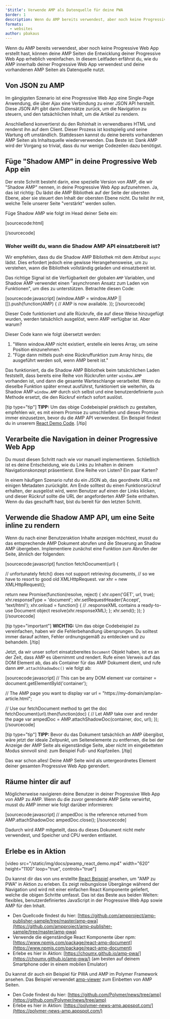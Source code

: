 ```yaml
---
'$title': Verwende AMP als Datenquelle für deine PWA
$order: 1
description: Wenn du AMP bereits verwendest, aber noch keine Progressive Web App erstellt hast, können deine AMP Seiten die Entwicklung deiner Progressive Web App erheblich vereinfachen.
formats:
  - websites
author: pbakaus
---
```


Wenn du AMP bereits verwendest, aber noch keine Progressive Web App erstellt hast, können deine AMP Seiten die Entwicklung deiner Progressive Web App erheblich vereinfachen. In diesem Leitfaden erfährst du, wie du AMP innerhalb deiner Progressive Web App verwendest und deine vorhandenen AMP Seiten als Datenquelle nutzt.

## Von JSON zu AMP

Im gängigsten Szenario ist eine Progressive Web App eine Single-Page Anwendung, die über Ajax eine Verbindung zu einer JSON API herstellt. Diese JSON API gibt dann Datensätze zurück, um die Navigation zu steuern, und den tatsächlichen Inhalt, um die Artikel zu rendern.

Anschließend konvertierst du den Rohinhalt in verwendbares HTML und renderst ihn auf dem Client. Dieser Prozess ist kostspielig und seine Wartung oft umständlich. Stattdessen kannst du deine bereits vorhandenen AMP Seiten als Inhaltsquelle wiederverwenden. Das Beste ist: Dank AMP wird der Vorgang so trivial, dass du nur wenige Codezeilen dazu benötigst.

## Füge "Shadow AMP" in deine Progressive Web App ein

Der erste Schritt besteht darin, eine spezielle Version von AMP, die wir "Shadow AMP" nennen, in deine Progressive Web App aufzunehmen. Ja, das ist richtig: Du lädst die AMP Bibliothek auf der Seite der obersten Ebene, aber sie steuert den Inhalt der obersten Ebene nicht. Du teilst ihr mit, welche Teile unserer Seite "verstärkt" werden sollen.

Füge Shadow AMP wie folgt im Head deiner Seite ein:

[sourcecode:html]

<!-- Asynchronously load the AMP-with-Shadow-DOM runtime library. -->
<script async src="https://ampjs.org/shadow-v0.js"></script>

[/sourcecode]

### Woher weißt du, wann die Shadow AMP API einsatzbereit ist?

Wir empfehlen, dass du die Shadow AMP Bibliothek mit dem Attribut `async` lädst. Dies erfordert jedoch eine gewisse Herangehensweise, um zu verstehen, wann die Bibliothek vollständig geladen und einsatzbereit ist.

Das richtige Signal ist die Verfügbarkeit der globalen <code>AMP</code> Variablen, und Shadow AMP verwendet einen "<a>asynchronen Ansatz zum Laden von Funktionen</a>", um dies zu unterstützen. Betrachte diesen Code:

[sourcecode:javascript]
(window.AMP = window.AMP || []).push(function(AMP) {
// AMP is now available.
});
[/sourcecode]

Dieser Code funktioniert und alle Rückrufe, die auf diese Weise hinzugefügt wurden, werden tatsächlich ausgelöst, wenn AMP verfügbar ist. Aber warum?

Dieser Code kann wie folgt übersetzt werden:

1. "Wenn window.AMP nicht existiert, erstelle ein leeres Array, um seine Position einzunehmen."
2. "Füge dann mittels push eine Rückruffunktion zum Array hinzu, die ausgeführt werden soll, wenn AMP bereit ist."

Das funktioniert, da die Shadow AMP Bibliothek beim tatsächlichen Laden feststellt, dass bereits eine Reihe von Rückrufen unter <code>window.AMP</code> vorhanden ist, und dann die gesamte Warteschlange verarbeitet. Wenn du dieselbe Funktion später erneut ausführst, funktioniert sie weiterhin, da Shadow AMP <code>window.AMP</code> durch sich selbst und eine benutzerdefinierte <code>push</code> Methode ersetzt, die den Rückruf einfach sofort auslöst.

[tip type="tip"] **TIPP:** Um das obige Codebeispiel praktisch zu gestalten, empfehlen wir, es mit einem Promise zu umschließen und dieses Promise immer einzusetzen, bevor du die AMP API verwendest. Ein Beispiel findest du in unserem [React Demo Code](https://github.com/ampproject/amp-publisher-sample/blob/master/amp-pwa/src/components/amp-document/amp-document.js#L20). [/tip]

## Verarbeite die Navigation in deiner Progressive Web App

Du musst diesen Schritt nach wie vor manuell implementieren. Schließlich ist es deine Entscheidung, wie du Links zu Inhalten in deinem Navigationskonzept präsentierst. Eine Reihe von Listen? Ein paar Karten?

In einem häufigen Szenario rufst du ein JSON ab, das geordnete URLs mit einigen Metadaten zurückgibt. Am Ende solltest du einen Funktionsrückruf erhalten, der ausgelöst wird, wenn Benutzer auf einen der Links klicken, und dieser Rückruf sollte die URL der angeforderten AMP Seite enthalten. Wenn du das geschafft hast, bist du bereit für den letzten Schritt.

## Verwende die Shadow AMP API, um eine Seite inline zu rendern

Wenn du nach einer Benutzeraktion Inhalte anzeigen möchtest, musst du das entsprechende AMP Dokument abrufen und die Steuerung an Shadow AMP übergeben. Implementiere zunächst eine Funktion zum Abrufen der Seite, ähnlich der folgenden:

[sourcecode:javascript]
function fetchDocument(url) {

// unfortunately fetch() does not support retrieving documents,
// so we have to resort to good old XMLHttpRequest.
var xhr = new XMLHttpRequest();

return new Promise(function(resolve, reject) {
xhr.open('GET', url, true);
xhr.responseType = 'document';
xhr.setRequestHeader('Accept', 'text/html');
xhr.onload = function() {
// .responseXML contains a ready-to-use Document object
resolve(xhr.responseXML);
};
xhr.send();
});
}
[/sourcecode]

[tip type="important"] **WICHTIG:** Um das obige Codebeispiel zu vereinfachen, haben wir die Fehlerbehandlung übersprungen. Du solltest immer darauf achten, Fehler ordnungsgemäß zu entdecken und zu behandeln. [/tip]

Jetzt, da wir unser sofort einsatzbereites <code>Document</code> Objekt haben, ist es an der Zeit, dass AMP es übernimmt und rendert. Rufe einen Verweis auf das DOM Element ab, das als Container für das AMP Dokument dient, und rufe dann <code>AMP.attachShadowDoc()</code> wie folgt ab:

[sourcecode:javascript]
// This can be any DOM element
var container = document.getElementById('container');

// The AMP page you want to display
var url = "https://my-domain/amp/an-article.html";

// Use our fetchDocument method to get the doc
fetchDocument(url).then(function(doc) {
// Let AMP take over and render the page
var ampedDoc = AMP.attachShadowDoc(container, doc, url);
});
[/sourcecode]

[tip type="tip"] **TIPP:** Bevor du das Dokument tatsächlich an AMP übergibst, wäre jetzt der ideale Zeitpunkt, um Seitenelemente zu entfernen, die bei der Anzeige der AMP Seite als eigenständige Seite, aber nicht im eingebetteten Modus sinnvoll sind: zum Beispiel Fuß- und Kopfzeilen. [/tip]

Das war schon alles! Deine AMP Seite wird als untergeordnetes Element deiner gesamten Progressive Web App gerendert.

## Räume hinter dir auf

Möglicherweise navigieren deine Benutzer in deiner Progressive Web App von AMP zu AMP. Wenn du die zuvor gerenderte AMP Seite verwirfst, musst du AMP immer wie folgt darüber informieren:

[sourcecode:javascript]
// ampedDoc is the reference returned from AMP.attachShadowDoc
ampedDoc.close();
[/sourcecode]

Dadurch wird AMP mitgeteilt, dass du dieses Dokument nicht mehr verwendest, und Speicher und CPU werden entlastet.

## Erlebe es in Aktion

[video src="/static/img/docs/pwamp_react_demo.mp4" width="620" height="1100" loop="true", controls="true"]

Du kannst dir das von uns erstellte [React Beispiel](https://github.com/ampproject/amp-publisher-sample/tree/master/amp-pwa) ansehen, um "AMP zu PWA" in Aktion zu erleben. Es zeigt reibungslose Übergänge während der Navigation und wird mit einer einfachen React Komponente geliefert, welche die obigen Schritte umfasst. Das ist das Beste aus beiden Welten: flexibles, benutzerdefiniertes JavaScript in der Progressive Web App sowie AMP für den Inhalt.

- Den Quellcode findest du hier: [https://github.com/ampproject/amp-publisher-sample/tree/master/amp-pwa](https://github.com/ampproject/amp-publisher-sample/tree/master/amp-pwa)
- Verwende die eigenständige React Komponente über npm: [https://www.npmjs.com/package/react-amp-document](https://www.npmjs.com/package/react-amp-document)
- Erlebe es hier in Aktion: [https://choumx.github.io/amp-pwa/](https://choumx.github.io/amp-pwa/) (am besten auf deinem Smartphone oder in einem mobilen Emulator)

Du kannst dir auch ein Beispiel für PWA und AMP im Polymer Framework ansehen. Das Beispiel verwendet [amp-viewer](https://github.com/PolymerLabs/amp-viewer/) zum Einbetten von AMP Seiten.

- Den Code findest du hier: [https://github.com/Polymer/news/tree/amp](https://github.com/Polymer/news/tree/amp)
- Erlebe es hier in Aktion: [https://polymer-news-amp.appspot.com/](https://polymer-news-amp.appspot.com/)
